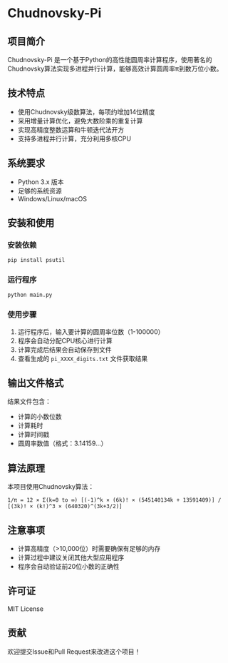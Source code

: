 # Chudnovsky-Pi

## 项目简介

Chudnovsky-Pi 是一个基于Python的高性能圆周率计算程序，使用著名的Chudnovsky算法实现多进程并行计算，能够高效计算圆周率π到数万位小数。

## 技术特点

- 使用Chudnovsky级数算法，每项约增加14位精度
- 采用增量计算优化，避免大数阶乘的重复计算
- 实现高精度整数运算和牛顿迭代法开方
- 支持多进程并行计算，充分利用多核CPU

## 系统要求

- Python 3.x 版本
- 足够的系统资源
- Windows/Linux/macOS

## 安装和使用

### 安装依赖
```bash
pip install psutil
```

### 运行程序
```bash
python main.py
```

### 使用步骤
1. 运行程序后，输入要计算的圆周率位数（1-100000）
2. 程序会自动分配CPU核心进行计算
3. 计算完成后结果会自动保存到文件
4. 查看生成的 `pi_XXXX_digits.txt` 文件获取结果

## 输出文件格式

结果文件包含：
- 计算的小数位数
- 计算耗时
- 计算时间戳
- 圆周率数值（格式：3.14159...）

## 算法原理

本项目使用Chudnovsky算法：

```
1/π = 12 × Σ(k=0 to ∞) [(-1)^k × (6k)! × (545140134k + 13591409)] / [(3k)! × (k!)^3 × (640320)^(3k+3/2)]
```

## 注意事项

- 计算高精度（>10,000位）时需要确保有足够的内存
- 计算过程中建议关闭其他大型应用程序
- 程序会自动验证前20位小数的正确性

## 许可证

MIT License

## 贡献

欢迎提交Issue和Pull Request来改进这个项目！
